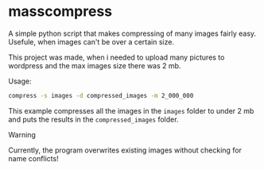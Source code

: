 # masscompress
A simple python script that makes compressing of many images fairly easy.
Usefule, when images can't be over a certain size.

This project was made, when i needed to upload many pictures to wordpress
and the max images size there was 2 mb.

Usage:
```bash
compress -s images -d compressed_images -m 2_000_000
```

This example compresses all the images in the `images` folder to under 2 mb
and puts the results in the `compressed_images` folder.

> [!WARNING]
> Currently, the program overwrites existing images without checking for
> name conflicts!
